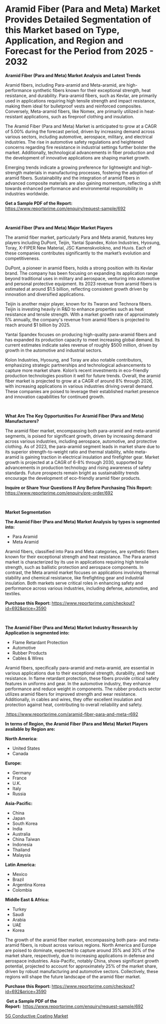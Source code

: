 <p><h1>Aramid Fiber (Para and Meta) Market Provides Detailed Segmentation of this Market based on Type, Application, and Region and Forecast for the Period from 2025 - 2032</h1></p><p><strong>Aramid Fiber (Para and Meta) Market Analysis and Latest Trends</strong></p>
<p><p>Aramid fibers, including Para-aramid and Meta-aramid, are high-performance synthetic fibers known for their exceptional strength, heat resistance, and durability. Para-aramid fibers, such as Kevlar, are primarily used in applications requiring high tensile strength and impact resistance, making them ideal for bulletproof vests and reinforced composites. Conversely, Meta-aramid fibers, like Nomex, are primarily utilized in heat-resistant applications, such as fireproof clothing and insulation.</p><p>The Aramid Fiber (Para and Meta) Market is anticipated to grow at a CAGR of 5.00% during the forecast period, driven by increasing demand across various sectors, including automotive, aerospace, military, and electrical industries. The rise in automotive safety regulations and heightened concerns regarding fire resistance in industrial settings further bolster the market. Additionally, technological advancements in fiber production and the development of innovative applications are shaping market growth. </p><p>Emerging trends indicate a growing preference for lightweight and high-strength materials in manufacturing processes, fostering the adoption of aramid fibers. Sustainability and the integration of aramid fibers in advanced composite materials are also gaining momentum, reflecting a shift towards enhanced performance and environmental responsibility in industries worldwide.</p></p>
<p><strong>Get a Sample PDF of the Report:&nbsp;</strong> <a href="https://www.reportprime.com/enquiry/request-sample/692?utm_campaign=2006&utm_medium=2&utm_source=Github&utm_content=ia&utm_term=18032025&utm_id=aramid-fiber-para-and-meta">https://www.reportprime.com/enquiry/request-sample/692</a></p>
<p>&nbsp;</p>
<p><strong>Aramid Fiber (Para and Meta) Major Market Players</strong></p>
<p><p>The aramid fiber market, particularly Para and Meta aramid, features key players including DuPont, Teijin, Yantai Spandex, Kolon Industries, Hyosung, Toray, X-FIPER New Material, JSC Kamenskvolokno, and Huvis. Each of these companies contributes significantly to the market’s evolution and competitiveness.</p><p>DuPont, a pioneer in aramid fibers, holds a strong position with its Kevlar brand. The company has been focusing on expanding its application range beyond traditional uses in military and aerospace, venturing into automotive and personal protective equipment. Its 2023 revenue from aramid fibers is estimated at around $1.5 billion, reflecting consistent growth driven by innovation and diversified applications.</p><p>Teijin is another major player, known for its Twaron and Technora fibers. Teijin is investing heavily in R&D to enhance properties such as heat resistance and tensile strength. With a market growth rate of approximately 5% annually, the company's revenue from aramid fibers is projected to reach around $1 billion by 2025.</p><p>Yantai Spandex focuses on producing high-quality para-aramid fibers and has expanded its production capacity to meet increasing global demand. Its current estimates indicate sales revenue of roughly $500 million, driven by growth in the automotive and industrial sectors.</p><p>Kolon Industries, Hyosung, and Toray are also notable contributors, emphasizing strategic partnerships and technological advancements to capture more market share. Kolon’s recent investments in eco-friendly production technologies position it well for future trends. Overall, the aramid fiber market is projected to grow at a CAGR of around 8% through 2026, with increasing applications in various industries driving overall demand. These companies are poised to leverage their established market presence and innovation capabilities for continued growth.</p></p>
<p>&nbsp;</p>
<p><strong>What Are The Key Opportunities For Aramid Fiber (Para and Meta) Manufacturers?</strong></p>
<p><p>The aramid fiber market, encompassing both para-aramid and meta-aramid segments, is poised for significant growth, driven by increasing demand across various industries, including aerospace, automotive, and protective clothing. As of 2023, the para-aramid segment leads in market share due to its superior strength-to-weight ratio and thermal stability, while meta-aramid is gaining traction in electrical insulation and firefighter gear. Market growth is projected at a CAGR of 6-8% through 2030, supported by advancements in production technology and rising awareness of safety standards. Future prospects remain bright as sustainability trends encourage the development of eco-friendly aramid fiber products.</p></p>
<p><strong>Inquire or Share Your Questions If Any Before Purchasing This Report:</strong> <a href="https://www.reportprime.com/enquiry/pre-order/692?utm_campaign=2006&utm_medium=2&utm_source=Github&utm_content=ia&utm_term=18032025&utm_id=aramid-fiber-para-and-meta">https://www.reportprime.com/enquiry/pre-order/692</a></p>
<p>&nbsp;</p>
<p><strong>Market Segmentation</strong></p>
<p><strong>The Aramid Fiber (Para and Meta) Market Analysis by types is segmented into:</strong></p>
<p><ul><li>Para Aramid</li><li>Meta Aramid</li></ul></p>
<p><p>Aramid fibers, classified into Para and Meta categories, are synthetic fibers known for their exceptional strength and heat resistance. The Para aramid market is characterized by its use in applications requiring high tensile strength, such as ballistic protection and aerospace components. In contrast, the Meta aramid market focuses on applications involving thermal stability and chemical resistance, like firefighting gear and industrial insulation. Both markets serve critical roles in enhancing safety and performance across various industries, including defense, automotive, and textiles.</p></p>
<p><strong>Purchase this Report:&nbsp;</strong><a href="https://www.reportprime.com/checkout?id=692&price=3590&utm_campaign=2006&utm_medium=2&utm_source=Github&utm_content=ia&utm_term=18032025&utm_id=aramid-fiber-para-and-meta">https://www.reportprime.com/checkout?id=692&price=3590</a></p>
<p>&nbsp;</p>
<p><strong>The Aramid Fiber (Para and Meta) Market Industry Research by Application is segmented into:</strong></p>
<p><ul><li>Flame Retardant Protection</li><li>Automotive</li><li>Rubber Products</li><li>Cables & Wires</li></ul></p>
<p><p>Aramid fibers, specifically para-aramid and meta-aramid, are essential in various applications due to their exceptional strength, durability, and heat resistance. In flame retardant protection, these fibers provide critical safety features in uniforms and gear. In the automotive industry, they enhance performance and reduce weight in components. The rubber products sector utilizes aramid fibers for improved strength and wear resistance. Additionally, in cables and wires, they offer excellent insulation and protection against heat, contributing to overall reliability and safety.</p></p>
<p><a href="https://www.reportprime.com/aramid-fiber-para-and-meta-r692?utm_campaign=2006&utm_medium=2&utm_source=Github&utm_content=ia&utm_term=18032025&utm_id=aramid-fiber-para-and-meta">&nbsp;https://www.reportprime.com/aramid-fiber-para-and-meta-r692</a></p>
<p><strong>In terms of Region, the Aramid Fiber (Para and Meta) Market Players available by Region are:</strong></p>
<p>
    <p> <strong> North America: </strong>
        <ul>
            <li>United States</li>
            <li>Canada</li>
        </ul>
        </p> 
    <p> <strong> Europe: </strong>
        <ul>
            <li>Germany</li>
            <li>France</li>
            <li>U.K.</li>
            <li>Italy</li>
            <li>Russia</li>
        </ul>
        </p> 
    <p> <strong> Asia-Pacific: </strong>
        <ul>
            <li>China</li>
            <li>Japan</li>
            <li>South Korea</li>
            <li>India</li>
            <li>Australia</li>
            <li>China Taiwan</li>
            <li>Indonesia</li>
            <li>Thailand</li>
            <li>Malaysia</li>
        </ul>
        </p> 
    <p> <strong> Latin America: </strong>
        <ul>
            <li>Mexico</li>
            <li>Brazil</li>
            <li>Argentina Korea</li>
            <li>Colombia</li>
        </ul>
        </p> 
    <p> <strong> Middle East & Africa: </strong>
        <ul>
            <li>Turkey</li>
            <li>Saudi</li>
            <li>Arabia</li>
            <li>UAE</li>
            <li>Korea</li>
        </ul>
    </p>
    </p>
<p><p>The growth of the aramid fiber market, encompassing both para- and meta-aramid fibers, is robust across various regions. North America and Europe are poised to dominate, expected to capture around 35% and 30% of the market share, respectively, due to increasing applications in defense and aerospace industries. Asia-Pacific, notably China, shows significant growth potential, projected to account for approximately 25% of the market share, driven by robust manufacturing and automotive sectors. Collectively, these regions will shape the future landscape of the aramid fiber market.</p></p>
<p><strong>Purchase this Report: </strong><a href="https://www.reportprime.com/checkout?id=692&price=3590&utm_campaign=2006&utm_medium=2&utm_source=Github&utm_content=ia&utm_term=18032025&utm_id=aramid-fiber-para-and-meta">https://www.reportprime.com/checkout?id=692&price=3590</a></p>
<p>&nbsp;<strong>Get a Sample PDF of the Report:&nbsp;&nbsp;</strong><a href="https://www.reportprime.com/enquiry/request-sample/692?utm_campaign=2006&utm_medium=2&utm_source=Github&utm_content=ia&utm_term=18032025&utm_id=aramid-fiber-para-and-meta">https://www.reportprime.com/enquiry/request-sample/692</a></p>
<p><strong></strong></p>
<p><p><a href="https://github.com/bmorecock/Market-Research-Report-List-6/blob/main/5g-conductive-coating-market.md?utm_campaign=2006&utm_medium=2&utm_source=Github&utm_content=ia&utm_term=18032025&utm_id=aramid-fiber-para-and-meta">5G Conductive Coating Market</a></p></p>
